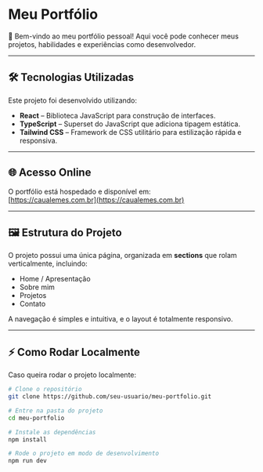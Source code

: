 # Meu Portfólio

🚀 Bem-vindo ao meu portfólio pessoal! Aqui você pode conhecer meus projetos, habilidades e experiências como desenvolvedor.  

---

## 🛠 Tecnologias Utilizadas

Este projeto foi desenvolvido utilizando:

- **React** – Biblioteca JavaScript para construção de interfaces.
- **TypeScript** – Superset do JavaScript que adiciona tipagem estática.
- **Tailwind CSS** – Framework de CSS utilitário para estilização rápida e responsiva.

---

## 🌐 Acesso Online

O portfólio está hospedado e disponível em:  
[https://caualemes.com.br](https://caualemes.com.br)  

---

## 🖼 Estrutura do Projeto

O projeto possui uma única página, organizada em **sections** que rolam verticalmente, incluindo:

- Home / Apresentação
- Sobre mim
- Projetos
- Contato

A navegação é simples e intuitiva, e o layout é totalmente responsivo.

---

## ⚡ Como Rodar Localmente

Caso queira rodar o projeto localmente:

```bash
# Clone o repositório
git clone https://github.com/seu-usuario/meu-portfolio.git

# Entre na pasta do projeto
cd meu-portfolio

# Instale as dependências
npm install

# Rode o projeto em modo de desenvolvimento
npm run dev
